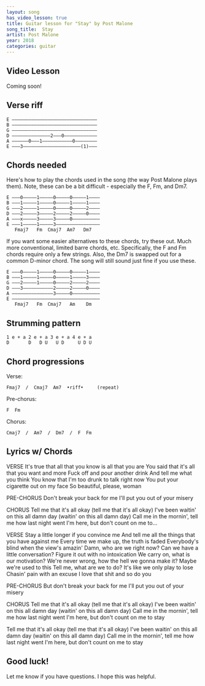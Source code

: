 ```yaml
---
layout: song
has_video_lesson: true
title: Guitar lesson for "Stay" by Post Malone
song_title:  Stay
artist: Post Malone
year: 2018
categories: guitar
---
```


## Video Lesson

<!-- <iframe width="560" height="315" src="https://www.youtube.com/embed/lD1ioBlmSJE?showinfo=0" frameborder="0" allowfullscreen></iframe> -->

Coming soon!

## Verse riff

    E –––––––––––––––––––––––––––––––
    B –––––––––––––––––––––––––––––––
    G –––––––––––––––––––––––––––––––
    D ––––––––––––––2–––0––––––––––––
    A ––––––0–––1–––––––––––0––––––––
    E –––3–––––––––––––––––––––(1)–––

## Chords needed

Here's how to play the chords used in the song (the way Post Malone plays them). Note, these can be a bit difficult - especially the F, Fm, and Dm7.

    E –––0–––––1–––––0–––––0–––––1––––
    B –––1–––––1–––––0–––––1–––––1––––
    G –––2–––––1–––––0–––––0–––––2––––
    D –––2–––––3–––––2–––––2–––––0––––
    A –––x–––––3–––––3–––––0––––––––––
    E –––1–––––1–––––3––––––––––––––––
       Fmaj7   Fm  Cmaj7  Am7   Dm7

If you want some easier alternatives to these chords, try these out. Much more conventional, limited barre chords, etc. Specifically, the F and Fm chords require only a few strings. Also, the Dm7 is swapped out for a common D-minor chord. The song will still sound just fine if you use these.

    E –––0–––––1–––––0–––––0–––––1––––
    B –––1–––––1–––––0–––––1–––––3––––
    G –––2–––––1–––––0–––––2–––––2––––
    D –––3–––––––––––2–––––2–––––0––––
    A –––––––––––––––3–––––0––––––––––
    E ––––––––––––––––––––––––––––––––
       Fmaj7   Fm  Cmaj7   Am    Dm

## Strumming pattern

    1 e + a 2 e + a 3 e + a 4 e + a
    D       D   D U   U D     U D U

## Chord progressions

Verse:

    Fmaj7  /  Cmaj7  Am7  •riff•     (repeat)

Pre-chorus:

    F  Fm

Chorus:

    Cmaj7  /  Am7  /  Dm7  /  F  Fm


## Lyrics w/ Chords

VERSE
It's true that all that you know is all that you are
You said that it's all that you want and more
Fuck off and pour another drink
And tell me what you think
You know that I'm too drunk to talk right now
You put your cigarette out on my face
So beautiful, please, woman

PRE-CHORUS
Don't break your back for me
I'll put you out of your misery

CHORUS
Tell me that it's all okay (tell me that it's all okay)
I've been waitin' on this all damn day (waitin' on this all damn day)
Call me in the mornin', tell me how last night went
I'm here, but don't count on me to...

VERSE
Stay a little longer if you convince me
And tell me all the things that you have against me
Every time we make up, the truth is faded
Everybody's blind when the view's amazin'
Damn, who are we right now?
Can we have a little conversation?
Figure it out with no intoxication
We carry on, what is our motivation?
We're never wrong, how the hell we gonna make it?
Maybe we're used to this
Tell me, what are we to do?
It's like we only play to lose
Chasin' pain with an excuse
I love that shit and so do you

PRE-CHORUS
But don't break your back for me
I'll put you out of your misery

CHORUS
Tell me that it's all okay (tell me that it's all okay)
I've been waitin' on this all damn day (waitin' on this all damn day)
Call me in the mornin', tell me how last night went
I'm here, but don't count on me to stay

Tell me that it's all okay (tell me that it's all okay)
I've been waitin' on this all damn day (waitin' on this all damn day)
Call me in the mornin', tell me how last night went
I'm here, but don't count on me to stay

## Good luck!

Let me know if you have questions. I hope this was helpful.
